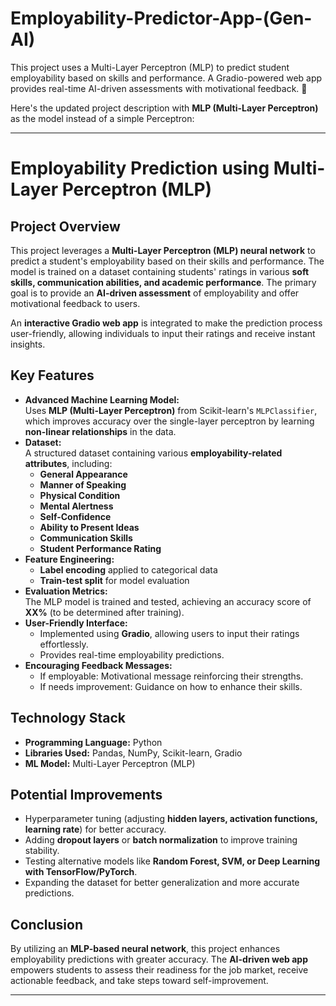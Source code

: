 # Employability-Predictor-App-(Gen-AI)
This project uses a Multi-Layer Perceptron (MLP) to predict student employability based on skills and performance. A Gradio-powered web app provides real-time AI-driven assessments with motivational feedback. 🚀

Here's the updated project description with **MLP (Multi-Layer Perceptron)** as the model instead of a simple Perceptron:  

---

# **Employability Prediction using Multi-Layer Perceptron (MLP)**

## **Project Overview**  
This project leverages a **Multi-Layer Perceptron (MLP) neural network** to predict a student's employability based on their skills and performance. The model is trained on a dataset containing students' ratings in various **soft skills, communication abilities, and academic performance**. The primary goal is to provide an **AI-driven assessment** of employability and offer motivational feedback to users.  

An **interactive Gradio web app** is integrated to make the prediction process user-friendly, allowing individuals to input their ratings and receive instant insights.

## **Key Features**
- **Advanced Machine Learning Model:**  
  Uses **MLP (Multi-Layer Perceptron)** from Scikit-learn's `MLPClassifier`, which improves accuracy over the single-layer perceptron by learning **non-linear relationships** in the data.
- **Dataset:**  
  A structured dataset containing various **employability-related attributes**, including:
  - **General Appearance**
  - **Manner of Speaking**
  - **Physical Condition**
  - **Mental Alertness**
  - **Self-Confidence**
  - **Ability to Present Ideas**
  - **Communication Skills**
  - **Student Performance Rating**
- **Feature Engineering:**  
  - **Label encoding** applied to categorical data  
  - **Train-test split** for model evaluation  
- **Evaluation Metrics:**  
  The MLP model is trained and tested, achieving an accuracy score of **XX%** (to be determined after training).  
- **User-Friendly Interface:**  
  - Implemented using **Gradio**, allowing users to input their ratings effortlessly.  
  - Provides real-time employability predictions.  
- **Encouraging Feedback Messages:**  
  - If employable: Motivational message reinforcing their strengths.  
  - If needs improvement: Guidance on how to enhance their skills.  

## **Technology Stack**
- **Programming Language:** Python  
- **Libraries Used:** Pandas, NumPy, Scikit-learn, Gradio  
- **ML Model:** Multi-Layer Perceptron (MLP)  

## **Potential Improvements**
- Hyperparameter tuning (adjusting **hidden layers, activation functions, learning rate**) for better accuracy.  
- Adding **dropout layers** or **batch normalization** to improve training stability.  
- Testing alternative models like **Random Forest, SVM, or Deep Learning with TensorFlow/PyTorch**.  
- Expanding the dataset for better generalization and more accurate predictions.  

## **Conclusion**  
By utilizing an **MLP-based neural network**, this project enhances employability predictions with greater accuracy. The **AI-driven web app** empowers students to assess their readiness for the job market, receive actionable feedback, and take steps toward self-improvement.

---

